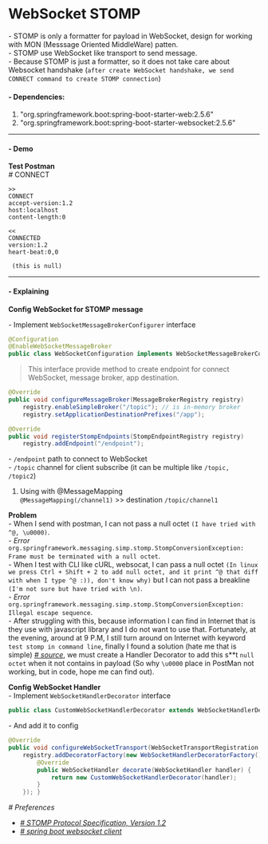 # WebSocket STOMP

_-_ STOMP is only a formatter for payload in WebSocket, design for working with MON (Messsage Oriented MiddleWare) patten.\
_-_ STOMP use WebSocket like transport to send message.\
_-_ Because STOMP is just a formatter, so it does not take care about Websocket handshake (`after create WebSocket handshake, we send CONNECT command to create STOMP connection`)

#### - Dependencies:
1. "org.springframework.boot:spring-boot-starter-web:2.5.6"
2. "org.springframework.boot:spring-boot-starter-websocket:2.5.6"
---

#### - Demo

**Test Postman**\
_#_ CONNECT
```
>>
CONNECT
accept-version:1.2
host:localhost
content-length:0

<<
CONNECTED
version:1.2
heart-beat:0,0

  (this is null)
```

---
#### - Explaining
**Config WebSocket for STOMP message**

_-_ Implement `WebSocketMessageBrokerConfigurer` interface
```java
@Configuration
@EnableWebSocketMessageBroker
public class WebSocketConfiguration implements WebSocketMessageBrokerConfigurer {
```
> This interface provide method to create endpoint for connect WebSocket, message broker, app destination.

```java
@Override
public void configureMessageBroker(MessageBrokerRegistry registry)
    registry.enableSimpleBroker("/topic"); // is in-memory broker
    registry.setApplicationDestinationPrefixes("/app");

@Override
public void registerStompEndpoints(StompEndpointRegistry registry)
    registry.addEndpoint("/endpoint");
```
_-_ `/endpoint` path to connect to WebSocket\
_-_ `/topic` channel for client subscribe (it can be multiple like `/topic, /topic2`)
1. Using with @MessageMapping\
    `@MessageMapping(/channel1)` >> destination `/topic/channel1`

**Problem**\
_-_ When I send with postman, I can not pass a null octet `(I have tried with ^@, \u0000)`.\
_- Error_ `org.springframework.messaging.simp.stomp.StompConversionException: Frame must be terminated with a null octet`.\
_-_ When I test with CLI like cURL, websocat, I can pass a null octet `(In linux we press Ctrl + Shift + 2 to add null octet, and it print ^@ that diff with when I type ^@ :)), don't know why)` but I can not pass a breakline `(I'm not sure but have tried with \n)`.\
_- Error_ `org.springframework.messaging.simp.stomp.StompConversionException: Illegal escape sequence`.\
_-_ After struggling with this, because information I can find in Internet that is they use with javascript library and I do not want to use that. Fortunately, at the evening, around at 9 P.M, I still turn around on Internet with keyword `test stomp in command line`, finally I found a solution (hate me that is simple) [*# source*](https://stackoverflow.com/questions/47373402/spring-stomp-incomplete-frame), we must create a Handler Decorator to add this s**t `null octet` when it not contains in payload (So why `\u0000` place in PostMan not working, but in code, hope me can find out).

**Config WebSocket Handler**\
_-_ Implement `WebSocketHandlerDecorator` interface
```java
public class CustomWebSocketHandlerDecorator extends WebSocketHandlerDecorator {
```
_-_ And add it to config
```java
@Override
public void configureWebSocketTransport(WebSocketTransportRegistration registry) {
    registry.addDecoratorFactory(new WebSocketHandlerDecoratorFactory() {
        @Override
        public WebSocketHandler decorate(WebSocketHandler handler) {
            return new CustomWebSocketHandlerDecorator(handler);
        }
    }); }
```

_# Preferences_
- [*# STOMP Protocol Specification, Version 1.2*](https://stomp.github.io/stomp-specification-1.2.html#SUBSCRIBE)
- [*# spring boot websocket client*](https://github.com/nielsutrecht/spring-boot-websocket-client)

